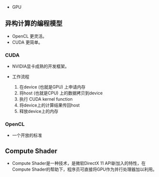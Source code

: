 - GPU

## 异构计算的编程模型
- OpenCL 更灵活。
- CUDA 更简单。
### CUDA
- NVIDIA显卡成熟的开发框架。

- 工作流程
    1. 在device (也就是GPU) 上申请内存
    2. 将host (也就是CPU) 上的数据拷贝到device
    3. 执行 CUDA kernel function
    4. 将device上的计算结果传回host
    5. 释放device上的内存

### OpenCL
- 一个开放的标准


## Compute Shader
- Compute Shader是一种技术，是微软DirectX 11 API新加入的特性，在Compute Shader的帮助下，程序员可直接将GPU作为并行处理器加以利用。